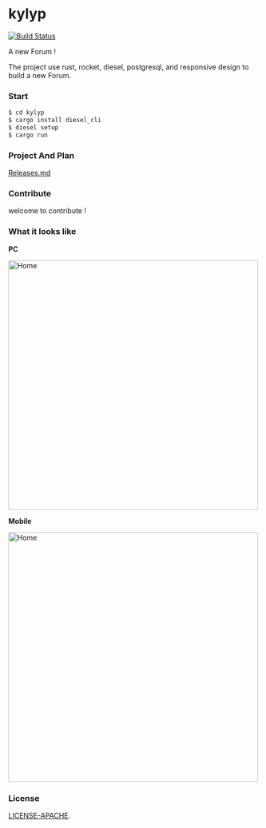 # kylyp 

[![Build Status](https://travis-ci.org/ivanceras/kylyp.svg?branch=master)](https://travis-ci.org/ivanceras/kylyp)

A new Forum !

The project use rust, rocket, diesel, postgresql, and responsive design to build a new Forum.

### Start

```bash
$ cd kylyp
$ cargo install diesel_cli
$ diesel setup
$ cargo run
```
### Project And Plan
[Releases.md](https://github.com/mcux/kylyp/blob/master/Releases.md)

### Contribute
 
welcome to contribute !

### <a name="screenshots"> What it looks like </a>
**PC**

<img alt="Home" height="500" src="https://raw.githubusercontent.com/mcux/kylyp/master/public/2017-09-13%2013-21-09%E5%B1%8F%E5%B9%95%E6%88%AA%E5%9B%BE.png">


**Mobile**

<img alt="Home" height="500" src="https://raw.githubusercontent.com/mcux/kylyp/master/public/2017-09-13%2013-21-27%E5%B1%8F%E5%B9%95%E6%88%AA%E5%9B%BE.png">


### License

[LICENSE-APACHE](https://github.com/mcux/kylyp/blob/master/LICENSE).
